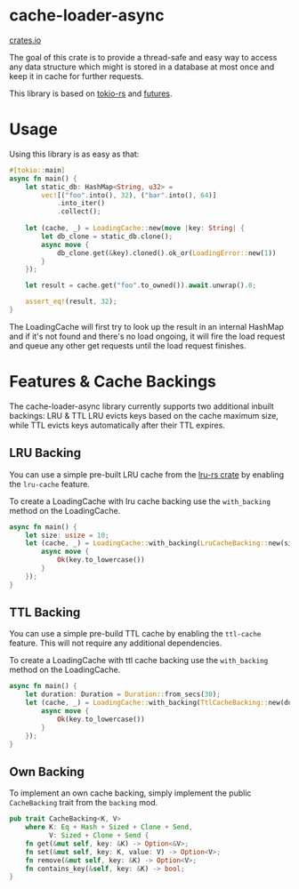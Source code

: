 # cache-loader-async
[crates.io](https://crates.io/crates/cache_loader_async)

The goal of this crate is to provide a thread-safe and easy way to access any data structure
which might is stored in a database at most once and keep it in cache for further requests.

This library is based on [tokio-rs](https://github.com/tokio-rs/tokio) and 
[futures](https://github.com/rust-lang/futures-rs).

# Usage
Using this library is as easy as that:
```rust
#[tokio::main]
async fn main() {
    let static_db: HashMap<String, u32> =
        vec![("foo".into(), 32), ("bar".into(), 64)]
            .into_iter()
            .collect();
    
    let (cache, _) = LoadingCache::new(move |key: String| {
        let db_clone = static_db.clone();
        async move {
            db_clone.get(&key).cloned().ok_or(LoadingError::new(1))
        }
    });

    let result = cache.get("foo".to_owned()).await.unwrap().0;

    assert_eq!(result, 32);
}
```

The LoadingCache will first try to look up the result in an internal HashMap and if it's
not found and there's no load ongoing, it will fire the load request and queue any other
get requests until the load request finishes.

# Features & Cache Backings

The cache-loader-async library currently supports two additional inbuilt backings: LRU & TTL
LRU evicts keys based on the cache maximum size, while TTL evicts keys automatically after their TTL expires.

## LRU Backing
You can use a simple pre-built LRU cache from the [lru-rs crate](https://github.com/jeromefroe/lru-rs) by enabling 
the `lru-cache` feature.

To create a LoadingCache with lru cache backing use the `with_backing` method on the LoadingCache.

```rust
async fn main() {
    let size: usize = 10;
    let (cache, _) = LoadingCache::with_backing(LruCacheBacking::new(size), move |key: String| {
        async move {
            Ok(key.to_lowercase())
        }
    });
}
```

## TTL Backing
You can use a simple pre-build TTL cache by enabling the `ttl-cache` feature. This will not require any 
additional dependencies.

To create a LoadingCache with ttl cache backing use the `with_backing` method on the LoadingCache.
```rust
async fn main() {
    let duration: Duration = Duration::from_secs(30);
    let (cache, _) = LoadingCache::with_backing(TtlCacheBacking::new(duration), move |key: String| {
        async move {
            Ok(key.to_lowercase())
        }
    });
}
```

## Own Backing

To implement an own cache backing, simply implement the public `CacheBacking` trait from the `backing` mod.

```rust
pub trait CacheBacking<K, V>
    where K: Eq + Hash + Sized + Clone + Send,
          V: Sized + Clone + Send {
    fn get(&mut self, key: &K) -> Option<&V>;
    fn set(&mut self, key: K, value: V) -> Option<V>;
    fn remove(&mut self, key: &K) -> Option<V>;
    fn contains_key(&self, key: &K) -> bool;
}
```